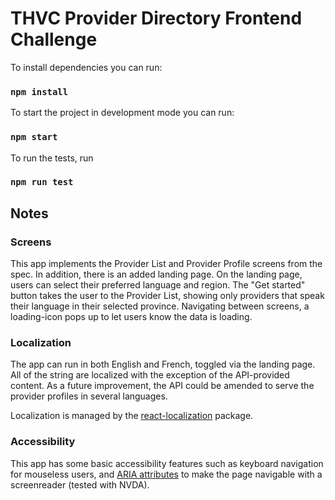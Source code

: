 # THVC Provider Directory Frontend Challenge 

To install dependencies you can run:

### `npm install`

To start the project in development mode you can run:

### `npm start`

To run the tests, run 

### `npm run test`

## Notes

### Screens

This app implements the Provider List and Provider Profile screens from the spec. 
In addition, there is an added landing page. On the landing page, users can select their preferred language and region. The "Get started" button takes the user to the Provider List, showing only providers that speak their language in their selected province. Navigating between screens, a loading-icon pops up to let users know the data is loading.  

### Localization

The app can run in both English and French, toggled via the landing page. All of the string are localized with the exception of the API-provided content. As a future improvement, the API could be amended to serve the provider profiles in several languages. 

Localization is managed by the [react-localization](https://www.npmjs.com/package/react-localization) package. 

### Accessibility

This app has some basic accessibility features such as keyboard navigation for mouseless users, and [ARIA attributes](https://developer.mozilla.org/en-US/docs/Web/Accessibility/ARIA/Attributes) to make the page navigable with a screenreader (tested with NVDA).

